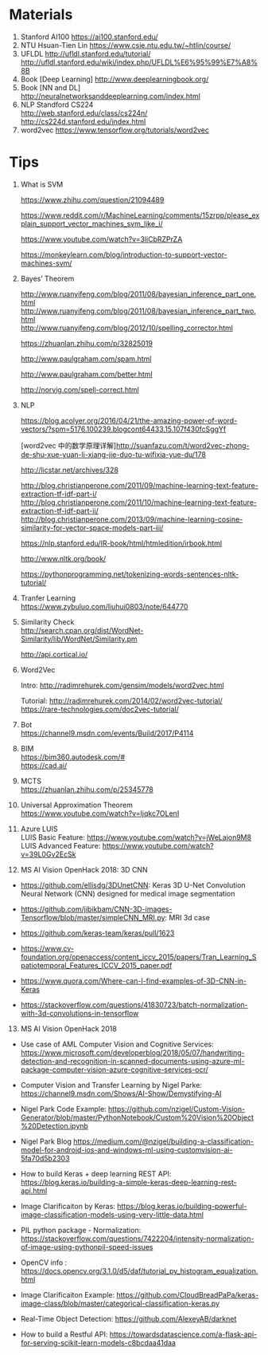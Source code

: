 # Materials
1. Stanford AI100 https://ai100.stanford.edu/
2. NTU Hsuan-Tien Lin https://www.csie.ntu.edu.tw/~htlin/course/  
3. UFLDL http://ufldl.stanford.edu/tutorial/  http://ufldl.stanford.edu/wiki/index.php/UFLDL%E6%95%99%E7%A8%8B
4. Book [Deep Learning] http://www.deeplearningbook.org/
5. Book [NN and DL] http://neuralnetworksanddeeplearning.com/index.html  
6. NLP Standford CS224  
http://web.stanford.edu/class/cs224n/  
http://cs224d.stanford.edu/index.html  
7. word2vec https://www.tensorflow.org/tutorials/word2vec



# Tips
1. What is SVM 
   
   https://www.zhihu.com/question/21094489
   
   https://www.reddit.com/r/MachineLearning/comments/15zrpp/please_explain_support_vector_machines_svm_like_i/
   
   https://www.youtube.com/watch?v=3liCbRZPrZA
   
   https://monkeylearn.com/blog/introduction-to-support-vector-machines-svm/


2. Bayes’ Theorem

   http://www.ruanyifeng.com/blog/2011/08/bayesian_inference_part_one.html   
   http://www.ruanyifeng.com/blog/2011/08/bayesian_inference_part_two.html   
   http://www.ruanyifeng.com/blog/2012/10/spelling_corrector.html
   
   
   https://zhuanlan.zhihu.com/p/32825019
   
   
   http://www.paulgraham.com/spam.html
  
   http://www.paulgraham.com/better.html  
    
   
   http://norvig.com/spell-correct.html
   

3. NLP  

   https://blog.acolyer.org/2016/04/21/the-amazing-power-of-word-vectors/?spm=5176.100239.blogcont64433.15.107f430fcSggYf
   
   [word2vec 中的数学原理详解]http://suanfazu.com/t/word2vec-zhong-de-shu-xue-yuan-li-xiang-jie-duo-tu-wifixia-yue-du/178  
   
   http://licstar.net/archives/328  
   
   http://blog.christianperone.com/2011/09/machine-learning-text-feature-extraction-tf-idf-part-i/
   http://blog.christianperone.com/2011/10/machine-learning-text-feature-extraction-tf-idf-part-ii/
   http://blog.christianperone.com/2013/09/machine-learning-cosine-similarity-for-vector-space-models-part-iii/  
   
   https://nlp.stanford.edu/IR-book/html/htmledition/irbook.html  
   
   http://www.nltk.org/book/  
   
   https://pythonprogramming.net/tokenizing-words-sentences-nltk-tutorial/  
   
   
4. Tranfer Learning  
   https://www.zybuluo.com/liuhui0803/note/644770
   
   
   
5. Similarity Check  
   http://search.cpan.org/dist/WordNet-Similarity/lib/WordNet/Similarity.pm  
   
   http://api.cortical.io/  


6. Word2Vec

    Intro: http://radimrehurek.com/gensim/models/word2vec.html  
	
    Tutorial: http://radimrehurek.com/2014/02/word2vec-tutorial/  
    https://rare-technologies.com/doc2vec-tutorial/  
    
   
7. Bot  
   https://channel9.msdn.com/events/Build/2017/P4114  
   
8. BIM  
   https://bim360.autodesk.com/#  
   https://cad.ai/  
     
9. MCTS  
   https://zhuanlan.zhihu.com/p/25345778  
   
10. Universal Approximation Theorem  
   https://www.youtube.com/watch?v=Ijqkc7OLenI  
   
11. Azure LUIS     
   LUIS Basic Feature: https://www.youtube.com/watch?v=jWeLajon9M8  
   LUIS Advanced Feature: https://www.youtube.com/watch?v=39L0Gv2EcSk  
   
12. MS AI Vision OpenHack 2018: 3D CNN
   * https://github.com/ellisdg/3DUnetCNN: Keras 3D U-Net Convolution Neural Network (CNN) designed for medical image segmentation  
   
   * https://github.com/jibikbam/CNN-3D-images-Tensorflow/blob/master/simpleCNN_MRI.py: MRI 3d case  

   * https://github.com/keras-team/keras/pull/1623  
   
   * https://www.cv-foundation.org/openaccess/content_iccv_2015/papers/Tran_Learning_Spatiotemporal_Features_ICCV_2015_paper.pdf  
   
   * https://www.quora.com/Where-can-I-find-examples-of-3D-CNN-in-Keras  
   
   * https://stackoverflow.com/questions/41830723/batch-normalization-with-3d-convolutions-in-tensorflow     
   
13. MS AI Vision OpenHack 2018  

   * Use case of AML Computer Vision and Cognitive Services: https://www.microsoft.com/developerblog/2018/05/07/handwriting-detection-and-recognition-in-scanned-documents-using-azure-ml-package-computer-vision-azure-cognitive-services-ocr/  
   
   * Computer Vision and Transfer Learning by Nigel Parke: https://channel9.msdn.com/Shows/AI-Show/Demystifying-AI  
   
   * Nigel Park Code Example: https://github.com/nzigel/Custom-Vision-Generator/blob/master/PythonNotebook/Custom%20Vision%20Object%20Detection.ipynb  
   
   * Nigel Park Blog https://medium.com/@nzigel/building-a-classification-model-for-android-ios-and-windows-ml-using-customvision-ai-5fa70d5b2303  
          
   * How to build Keras + deep learning REST API: https://blog.keras.io/building-a-simple-keras-deep-learning-rest-api.html  
   
   * Image Clarificaiton by Keras: https://blog.keras.io/building-powerful-image-classification-models-using-very-little-data.html  
   
   * PIL python package - Normalization: https://stackoverflow.com/questions/7422204/intensity-normalization-of-image-using-pythonpil-speed-issues  
   
   * OpenCV info : https://docs.opencv.org/3.1.0/d5/daf/tutorial_py_histogram_equalization.html  
   
   * Image Clarificaiton Example: https://github.com/CloudBreadPaPa/keras-image-class/blob/master/categorical-classification-keras.py  
   
   * Real-Time Object Detection: https://github.com/AlexeyAB/darknet  
   
   * How to build a Restful API: https://towardsdatascience.com/a-flask-api-for-serving-scikit-learn-models-c8bcdaa41daa  
   
